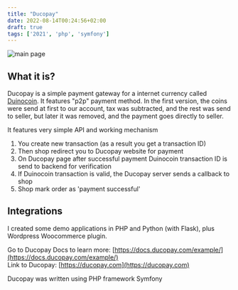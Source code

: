 ```yaml
---
title: "Ducopay"
date: 2022-08-14T00:24:56+02:00
draft: true
tags: ['2021', 'php', 'symfony']
---
```

![main page](/img/projects/ducopay/firefox_OEhjHgplgP.png)
## What it is?
Ducopay is a simple payment gateway for a internet currency called [Duinocoin](https://duinocoin.com). It features "p2p" payment method. In the first version, the coins were send at first to our account, tax was subtracted, and the rest was send to seller, but later it was removed, and the payment goes directly to seller.

It features very simple API and working mechanism
1. You create new transaction (as a result you get a transaction ID)
2. Then shop redirect you to Ducopay website for payment
3. On Ducopay page after successful payment Duinocoin transaction ID is send to backend for verification
4. If Duinocoin transaction is valid, the Ducopay server sends a callback to shop
5. Shop mark order as 'payment successful'

## Integrations
I created some demo applications in PHP and Python (with Flask), plus Wordpress Woocommerce plugin.

Go to Ducopay Docs to learn more: [https://docs.ducopay.com/example/](https://docs.ducopay.com/example/)  
Link to Ducopay: [https://ducopay.com](https://ducopay.com)

Ducopay was written using PHP framework Symfony